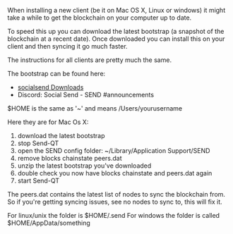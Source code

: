 When installing a new client (be it on Mac OS X, Linux or windows) it might take a while to get the blockchain on your computer up to date.

To speed this up you can download the latest bootstrap (a snapshot of the blockchain at a recent date).
Once downloaded you can install this on your client and then syncing it go much faster.


The instructions for all clients are pretty much the same.

The bootstrap can be found here:
- <a href="https://socialsend.io/#downloads">socialsend Downloads</a>
- Discord: Social Send - SEND #announcements


$HOME is the same as '~' and means /Users/yourusername

Here they are for Mac Os X:
1. download the latest bootstrap 
1. stop Send-QT
2. open the SEND config folder: ~/Library/Application Support/SEND
3. remove blocks chainstate peers.dat
4. unzip the latest bootstrap you've downloaded 
5. double check you now have blocks chainstate and peers.dat again
6. start Send-QT


The peers.dat contains the latest list of nodes to sync the blockchain from. So if you're getting syncing issues, see no nodes to sync to, this will fix it.


For linux/unix the folder is $HOME/.send
For windows the folder is called $HOME/AppData/something

